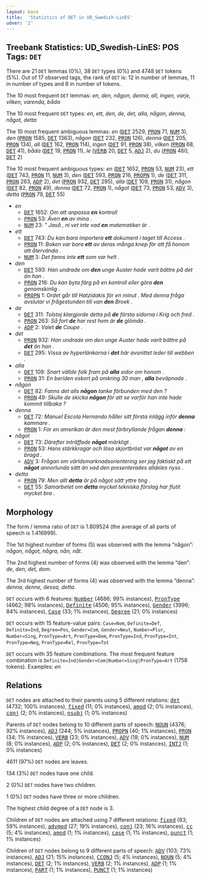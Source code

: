 ```yaml
---
layout: base
title:  'Statistics of DET in UD_Swedish-LinES'
udver: '2'
---
```


## Treebank Statistics: UD_Swedish-LinES: POS Tags: `DET`

There are 21 `DET` lemmas (0%), 38 `DET` types (0%) and 4748 `DET` tokens (5%).
Out of 17 observed tags, the rank of `DET` is: 12 in number of lemmas, 11 in number of types and 8 in number of tokens.

The 10 most frequent `DET` lemmas: <em>en, den, någon, denna, all, ingen, varje, vilken, varenda, båda</em>

The 10 most frequent `DET` types:  <em>en, ett, den, de, det, alla, någon, denna, något, detta</em>

The 10 most frequent ambiguous lemmas: <em>en</em> (<tt><a href="sv_lines-pos-DET.html">DET</a></tt> 2529, <tt><a href="sv_lines-pos-PRON.html">PRON</a></tt> 71, <tt><a href="sv_lines-pos-NUM.html">NUM</a></tt> 3), <em>den</em> (<tt><a href="sv_lines-pos-PRON.html">PRON</a></tt> 1585, <tt><a href="sv_lines-pos-DET.html">DET</a></tt> 1363), <em>någon</em> (<tt><a href="sv_lines-pos-DET.html">DET</a></tt> 232, <tt><a href="sv_lines-pos-PRON.html">PRON</a></tt> 126), <em>denna</em> (<tt><a href="sv_lines-pos-DET.html">DET</a></tt> 205, <tt><a href="sv_lines-pos-PRON.html">PRON</a></tt> 134), <em>all</em> (<tt><a href="sv_lines-pos-DET.html">DET</a></tt> 162, <tt><a href="sv_lines-pos-PRON.html">PRON</a></tt> 114), <em>ingen</em> (<tt><a href="sv_lines-pos-DET.html">DET</a></tt> 91, <tt><a href="sv_lines-pos-PRON.html">PRON</a></tt> 38), <em>vilken</em> (<tt><a href="sv_lines-pos-PRON.html">PRON</a></tt> 68, <tt><a href="sv_lines-pos-DET.html">DET</a></tt> 41), <em>båda</em> (<tt><a href="sv_lines-pos-DET.html">DET</a></tt> 19, <tt><a href="sv_lines-pos-PRON.html">PRON</a></tt> 11), <em>le</em> (<tt><a href="sv_lines-pos-VERB.html">VERB</a></tt> 20, <tt><a href="sv_lines-pos-DET.html">DET</a></tt> 5, <tt><a href="sv_lines-pos-ADJ.html">ADJ</a></tt> 2), <em>du</em> (<tt><a href="sv_lines-pos-PRON.html">PRON</a></tt> 460, <tt><a href="sv_lines-pos-DET.html">DET</a></tt> 2)

The 10 most frequent ambiguous types:  <em>en</em> (<tt><a href="sv_lines-pos-DET.html">DET</a></tt> 1652, <tt><a href="sv_lines-pos-PRON.html">PRON</a></tt> 53, <tt><a href="sv_lines-pos-NUM.html">NUM</a></tt> 23), <em>ett</em> (<tt><a href="sv_lines-pos-DET.html">DET</a></tt> 743, <tt><a href="sv_lines-pos-PRON.html">PRON</a></tt> 11, <tt><a href="sv_lines-pos-NUM.html">NUM</a></tt> 3), <em>den</em> (<tt><a href="sv_lines-pos-DET.html">DET</a></tt> 593, <tt><a href="sv_lines-pos-PRON.html">PRON</a></tt> 216, <tt><a href="sv_lines-pos-PROPN.html">PROPN</a></tt> 1), <em>de</em> (<tt><a href="sv_lines-pos-DET.html">DET</a></tt> 311, <tt><a href="sv_lines-pos-PRON.html">PRON</a></tt> 263, <tt><a href="sv_lines-pos-ADP.html">ADP</a></tt> 2), <em>det</em> (<tt><a href="sv_lines-pos-PRON.html">PRON</a></tt> 932, <tt><a href="sv_lines-pos-DET.html">DET</a></tt> 295), <em>alla</em> (<tt><a href="sv_lines-pos-DET.html">DET</a></tt> 109, <tt><a href="sv_lines-pos-PRON.html">PRON</a></tt> 31), <em>någon</em> (<tt><a href="sv_lines-pos-DET.html">DET</a></tt> 82, <tt><a href="sv_lines-pos-PRON.html">PRON</a></tt> 49), <em>denna</em> (<tt><a href="sv_lines-pos-DET.html">DET</a></tt> 72, <tt><a href="sv_lines-pos-PRON.html">PRON</a></tt> 1), <em>något</em> (<tt><a href="sv_lines-pos-DET.html">DET</a></tt> 73, <tt><a href="sv_lines-pos-PRON.html">PRON</a></tt> 53, <tt><a href="sv_lines-pos-ADV.html">ADV</a></tt> 3), <em>detta</em> (<tt><a href="sv_lines-pos-PRON.html">PRON</a></tt> 79, <tt><a href="sv_lines-pos-DET.html">DET</a></tt> 55)


* <em>en</em>
  * <tt><a href="sv_lines-pos-DET.html">DET</a></tt> 1652: <em>Om att anpassa <b>en</b> kontroll</em>
  * <tt><a href="sv_lines-pos-PRON.html">PRON</a></tt> 53: <em>Även <b>en</b> av mina .</em>
  * <tt><a href="sv_lines-pos-NUM.html">NUM</a></tt> 23: <em>" Jaså , ni vet inte vad <b>en</b> matematiker är .</em>
* <em>ett</em>
  * <tt><a href="sv_lines-pos-DET.html">DET</a></tt> 743: <em>Du kan bara importera <b>ett</b> dokument i taget till Access .</em>
  * <tt><a href="sv_lines-pos-PRON.html">PRON</a></tt> 11: <em>Boken var bara <b>ett</b> av deras många knep för att få honom att återvända .</em>
  * <tt><a href="sv_lines-pos-NUM.html">NUM</a></tt> 3: <em>Det fanns inte <b>ett</b> som var helt .</em>
* <em>den</em>
  * <tt><a href="sv_lines-pos-DET.html">DET</a></tt> 593: <em>Han undrade om <b>den</b> unge Auster hade varit bättre på det än han .</em>
  * <tt><a href="sv_lines-pos-PRON.html">PRON</a></tt> 216: <em>Du kan byta färg på en kontroll eller göra <b>den</b> genomskinlig .</em>
  * <tt><a href="sv_lines-pos-PROPN.html">PROPN</a></tt> 1: <em>Ordet går till Hatzidakis för en minut . Med denna fråga avslutar vi frågestunden till van <b>den</b> Broek .</em>
* <em>de</em>
  * <tt><a href="sv_lines-pos-DET.html">DET</a></tt> 311: <em>Tolstoj klargjorde detta på <b>de</b> första sidorna i Krig och fred .</em>
  * <tt><a href="sv_lines-pos-PRON.html">PRON</a></tt> 263: <em>Så fort <b>de</b> har rest hem är <b>de</b> glömda .</em>
  * <tt><a href="sv_lines-pos-ADP.html">ADP</a></tt> 2: <em>Valet <b>de</b> Coupe .</em>
* <em>det</em>
  * <tt><a href="sv_lines-pos-PRON.html">PRON</a></tt> 932: <em>Han undrade om den unge Auster hade varit bättre på <b>det</b> än han .</em>
  * <tt><a href="sv_lines-pos-DET.html">DET</a></tt> 295: <em>Vissa av hyperlänkarna i <b>det</b> här avsnittet leder till webben .</em>
* <em>alla</em>
  * <tt><a href="sv_lines-pos-DET.html">DET</a></tt> 109: <em>Snart vällde folk fram på <b>alla</b> sidor om honom .</em>
  * <tt><a href="sv_lines-pos-PRON.html">PRON</a></tt> 31: <em>En beriden eskort på omkring 30 man , <b>alla</b> beväpnade .</em>
* <em>någon</em>
  * <tt><a href="sv_lines-pos-DET.html">DET</a></tt> 82: <em>Fanns det alls <b>någon</b> tanke förbunden med den ?</em>
  * <tt><a href="sv_lines-pos-PRON.html">PRON</a></tt> 49: <em>Skulle de skicka <b>någon</b> för att se varför han inte hade kommit tillbaka ?</em>
* <em>denna</em>
  * <tt><a href="sv_lines-pos-DET.html">DET</a></tt> 72: <em>Manuel Escola Hernando håller sitt första inlägg inför <b>denna</b> kammare .</em>
  * <tt><a href="sv_lines-pos-PRON.html">PRON</a></tt> 1: <em>För en amerikan är den mest förbryllande frågan <b>denna</b> :</em>
* <em>något</em>
  * <tt><a href="sv_lines-pos-DET.html">DET</a></tt> 73: <em>Därefter inträffade <b>något</b> märkligt .</em>
  * <tt><a href="sv_lines-pos-PRON.html">PRON</a></tt> 53: <em>Hans stärkkragar och lösa skjortbröst var <b>något</b> av en bragd .</em>
  * <tt><a href="sv_lines-pos-ADV.html">ADV</a></tt> 3: <em>Frågan om världsmarknadsorientering ser jag faktiskt på ett <b>något</b> annorlunda sätt än vad den presenterades alldeles nyss .</em>
* <em>detta</em>
  * <tt><a href="sv_lines-pos-PRON.html">PRON</a></tt> 79: <em>Men allt <b>detta</b> är på något sätt yttre ting .</em>
  * <tt><a href="sv_lines-pos-DET.html">DET</a></tt> 55: <em>Samarbetet om <b>detta</b> mycket tekniska förslag har flutit mycket bra .</em>

## Morphology

The form / lemma ratio of `DET` is 1.809524 (the average of all parts of speech is 1.416999).

The 1st highest number of forms (5) was observed with the lemma “någon”: <em>någon, något, några, nån, nåt</em>.

The 2nd highest number of forms (4) was observed with the lemma “den”: <em>de, den, det, dom</em>.

The 3rd highest number of forms (4) was observed with the lemma “denna”: <em>denna, denne, dessa, detta</em>.

`DET` occurs with 6 features: <tt><a href="sv_lines-feat-Number.html">Number</a></tt> (4686; 99% instances), <tt><a href="sv_lines-feat-PronType.html">PronType</a></tt> (4662; 98% instances), <tt><a href="sv_lines-feat-Definite.html">Definite</a></tt> (4506; 95% instances), <tt><a href="sv_lines-feat-Gender.html">Gender</a></tt> (3996; 84% instances), <tt><a href="sv_lines-feat-Case.html">Case</a></tt> (33; 1% instances), <tt><a href="sv_lines-feat-Degree.html">Degree</a></tt> (21; 0% instances)

`DET` occurs with 15 feature-value pairs: `Case=Nom`, `Definite=Def`, `Definite=Ind`, `Degree=Pos`, `Gender=Com`, `Gender=Neut`, `Number=Plur`, `Number=Sing`, `PronType=Art`, `PronType=Dem`, `PronType=Ind`, `PronType=Int`, `PronType=Neg`, `PronType=Rel`, `PronType=Tot`

`DET` occurs with 35 feature combinations.
The most frequent feature combination is `Definite=Ind|Gender=Com|Number=Sing|PronType=Art` (1758 tokens).
Examples: <em>en</em>


## Relations

`DET` nodes are attached to their parents using 5 different relations: <tt><a href="sv_lines-dep-det.html">det</a></tt> (4732; 100% instances), <tt><a href="sv_lines-dep-fixed.html">fixed</a></tt> (11; 0% instances), <tt><a href="sv_lines-dep-amod.html">amod</a></tt> (2; 0% instances), <tt><a href="sv_lines-dep-conj.html">conj</a></tt> (2; 0% instances), <tt><a href="sv_lines-dep-nsubj.html">nsubj</a></tt> (1; 0% instances)

Parents of `DET` nodes belong to 10 different parts of speech: <tt><a href="sv_lines-pos-NOUN.html">NOUN</a></tt> (4376; 92% instances), <tt><a href="sv_lines-pos-ADJ.html">ADJ</a></tt> (244; 5% instances), <tt><a href="sv_lines-pos-PROPN.html">PROPN</a></tt> (40; 1% instances), <tt><a href="sv_lines-pos-PRON.html">PRON</a></tt> (34; 1% instances), <tt><a href="sv_lines-pos-VERB.html">VERB</a></tt> (23; 0% instances), <tt><a href="sv_lines-pos-ADV.html">ADV</a></tt> (18; 0% instances), <tt><a href="sv_lines-pos-NUM.html">NUM</a></tt> (8; 0% instances), <tt><a href="sv_lines-pos-ADP.html">ADP</a></tt> (2; 0% instances), <tt><a href="sv_lines-pos-DET.html">DET</a></tt> (2; 0% instances), <tt><a href="sv_lines-pos-INTJ.html">INTJ</a></tt> (1; 0% instances)

4611 (97%) `DET` nodes are leaves.

134 (3%) `DET` nodes have one child.

2 (0%) `DET` nodes have two children.

1 (0%) `DET` nodes have three or more children.

The highest child degree of a `DET` node is 3.

Children of `DET` nodes are attached using 7 different relations: <tt><a href="sv_lines-dep-fixed.html">fixed</a></tt> (83; 59% instances), <tt><a href="sv_lines-dep-advmod.html">advmod</a></tt> (27; 19% instances), <tt><a href="sv_lines-dep-conj.html">conj</a></tt> (23; 16% instances), <tt><a href="sv_lines-dep-cc.html">cc</a></tt> (5; 4% instances), <tt><a href="sv_lines-dep-amod.html">amod</a></tt> (1; 1% instances), <tt><a href="sv_lines-dep-case.html">case</a></tt> (1; 1% instances), <tt><a href="sv_lines-dep-punct.html">punct</a></tt> (1; 1% instances)

Children of `DET` nodes belong to 9 different parts of speech: <tt><a href="sv_lines-pos-ADV.html">ADV</a></tt> (103; 73% instances), <tt><a href="sv_lines-pos-ADJ.html">ADJ</a></tt> (21; 15% instances), <tt><a href="sv_lines-pos-CCONJ.html">CCONJ</a></tt> (5; 4% instances), <tt><a href="sv_lines-pos-NOUN.html">NOUN</a></tt> (5; 4% instances), <tt><a href="sv_lines-pos-DET.html">DET</a></tt> (2; 1% instances), <tt><a href="sv_lines-pos-VERB.html">VERB</a></tt> (2; 1% instances), <tt><a href="sv_lines-pos-ADP.html">ADP</a></tt> (1; 1% instances), <tt><a href="sv_lines-pos-PART.html">PART</a></tt> (1; 1% instances), <tt><a href="sv_lines-pos-PUNCT.html">PUNCT</a></tt> (1; 1% instances)

